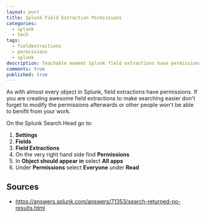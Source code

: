 ```yaml
---
layout: post
title: Splunk Field Extraction Permissions
categories: 
  - splunk
  - tech
tags: 
  - fieldextractions
  - permissions
  - splunk
description: Teachable moment Splunk field extractions have permissions!
comments: true
published: true
---
```


As with almost every object in Splunk, field extractions have permissions. If you are creating awesome field extractions to make searching easier don't forget to modify the permissions afterwards or other people won't be able to benifit from your work.

On the Splunk Search Head go to:
1. **Settings**
2. **Fields**
3. **Field Extractions**
4. On the very right hand side find **Permissions**
5. In **Object should appear in** select **All apps**
6. Under **Permissions** select **Everyone** under **Read**

## Sources
- https://answers.splunk.com/answers/71353/search-returned-no-results.html


